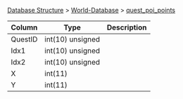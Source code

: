 [Database Structure](Database-Structure) > [World-Database](World-Database) > [quest_poi_points](quest_poi_points)

Column | Type | Description
--- | --- | ---
QuestID | int(10) unsigned | 
Idx1 | int(10) unsigned | 
Idx2 | int(10) unsigned | 
X | int(11) | 
Y | int(11) | 
